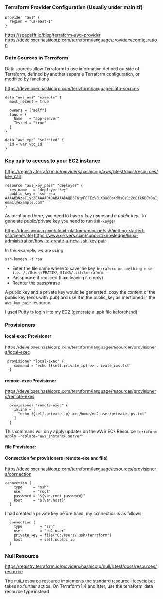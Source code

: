 ### Terraform Provider Configuration (Usually under main.tf)

```
provider "aws" {
  region = "us-east-1"
}

```

https://spacelift.io/blog/terraform-aws-provider
https://developer.hashicorp.com/terraform/language/providers/configuration 



### Data Sources in Terraform
Data sources allow Terraform to use information defined outside of Terraform, defined by another separate Terraform configuration, or modified by functions.

https://developer.hashicorp.com/terraform/language/data-sources 

```
data "aws_ami" "example" {
  most_recent = true

  owners = ["self"]
  tags = {
    Name   = "app-server"
    Tested = "true"
  }
}
```

```
data "aws_vpc" "selected" {
  id = var.vpc_id
}
```

### Key pair to access to your EC2 instance

https://registry.terraform.io/providers/hashicorp/aws/latest/docs/resources/key_pair

```
resource "aws_key_pair" "deployer" {
  key_name   = "deployer-key"
  public_key = "ssh-rsa AAAAB3NzaC1yc2EAAAADAQABAAABAQD3F6tyPEFEzV0LX3X8BsXdMsQz1x2cEikKDEY0aIj41qgxMCP/iteneqXSIFZBp5vizPvaoIR3Um9xK7PGoW8giupGn+EPuxIA4cDM4vzOqOkiMPhz5XK0whEjkVzTo4+S0puvDZuwIsdiW9mxhJc7tgBNL0cYlWSYVkz4G/fslNfRPW5mYAM49f4fhtxPb5ok4Q2Lg9dPKVHO/Bgeu5woMc7RY0p1ej6D4CKFE6lymSDJpW0YHX/wqE9+cfEauh7xZcG0q9t2ta6F6fmX0agvpFyZo8aFbXeUBr7osSCJNgvavWbM/06niWrOvYX2xwWdhXmXSrbX8ZbabVohBK41 email@example.com"
}
```

As mentioned here, you need to have _a key name_ and _a public key_. 
To generate public/private key you need to run `ssh-keygen`

https://docs.acquia.com/cloud-platform/manage/ssh/getting-started-ssh/generate/
https://www.servers.com/support/knowledge/linux-administration/how-to-create-a-new-ssh-key-pair 

In this example, we are using 
```
ssh-keygen -t rsa
```
- Enter the file name where to save the key `terraform or anything else i.e. /c/Users/PRATIK\ SINHA/.ssh/terraform`
- Passphrase if required (I am leaving it empty)
- Reenter the passphrase

A public key and a private key would be generated. copy the content of the public key (ends with .pub) and use it in the public_key as mentioned in the `aws_key_pair` resource. 

I used Putty to login into my EC2 (generate a .ppk file beforehand)

### Provisioners

#### local-exec Provisioner

https://developer.hashicorp.com/terraform/language/resources/provisioners/local-exec 

```
 provisioner "local-exec" {
    command = "echo ${self.private_ip} >> private_ips.txt"
  }
```
#### remote-exec Provisioner

https://developer.hashicorp.com/terraform/language/resources/provisioners/remote-exec

```
  provisioner "remote-exec" {
    inline = [
      "echo ${self.private_ip} >> /home/ec2-user/private_ips.txt"
    ]
  }
```

This command will only apply updates on the AWS EC2 Resource
`terraform apply -replace="aws_instance.server"`

#### file Provisioner 



#### Connection for provisioners (remote-exe and file)

https://developer.hashicorp.com/terraform/language/resources/provisioners/connection 

```
connection {
    type     = "ssh"
    user     = "root"
    password = "${var.root_password}"
    host     = "${var.host}"
  }
```

I had created a private key before hand, my connection is as follows:

```
  connection {
    type        = "ssh"
    user        = "ec2-user"
    private_key = file("C:/Users/.ssh/terraform")
    host        = self.public_ip
  }
```

### Null Resource

https://registry.terraform.io/providers/hashicorp/null/latest/docs/resources/resource 

The null_resource resource implements the standard resource lifecycle but takes no further action. On Terraform 1.4 and later, use the terraform_data resource type instead

